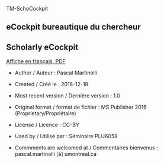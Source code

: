 TM-SchoCockpit

## eCockpit bureautique du chercheur
## Scholarly eCockpit 

[Affiche en français, PDF](https://github.com/pmartinolli/TM-SchoCockpit/blob/master/files/TM-SchoCockpit-1.0.fr.pdf)

* Author / Auteur : Pascal Martinolli

* Created / Créé le : 2018-12-18

* Most recent version / Dernière version : 1.0

* Original format / format de fichier : MS Publisher 2016 (Proprietary/Propriétaire)

* License / Licence : CC-BY

* Used by / Utilisé par  : Séminaire PLU6058

* Commments are welcomed at / Commentaires bienvenus : pascal.martinolli [à] umontreal.ca

